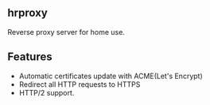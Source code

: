 hrproxy
-------

Reverse proxy server for home use.

Features
---------
* Automatic certificates update with ACME(Let's Encrypt)
* Redirect all HTTP requests to HTTPS
* HTTP/2 support.

